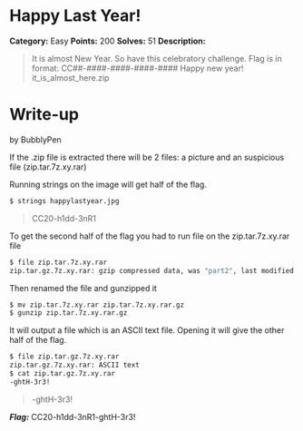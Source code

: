 # Happy Last Year!
**Category:** Easy
**Points:** 200
**Solves:** 51
**Description:**

>It is almost New Year. So have this celebratory challenge.
>Flag is in format: CC##-####-####-####-####
>Happy new year!
>it_is_almost_here.zip

# Write-up
by BubblyPen

If the .zip file is extracted there will be 2 files: a picture and an suspicious file (zip.tar.7z.xy.rar)

Running strings on the image will get half of the flag.

```bash
$ strings happylastyear.jpg
``` 

>CC20-h1dd-3nR1

To get the second half of the flag you had to run file on the zip.tar.7z.xy.rar file
```bash
$ file zip.tar.7z.xy.rar
zip.tar.gz.7z.xy.rar: gzip compressed data, was "part2", last modified: Tue Dec 29 13:46:38 2020, from UNIX, truncated
```
Then renamed the file and gunzipped it
```bash
$ mv zip.tar.7z.xy.rar zip.tar.7z.xy.rar.gz
$ gunzip zip.tar.7z.xy.rar.gz
```
It will output a file which is an ASCII text file. Opening it will give the other half of the flag.
```bash
$ file zip.tar.gz.7z.xy.rar
zip.tar.gz.7z.xy.rar: ASCII text
$ cat zip.tar.gz.7z.xy.rar
-ghtH-3r3!
```
>-ghtH-3r3!

***Flag:*** CC20-h1dd-3nR1-ghtH-3r3!
